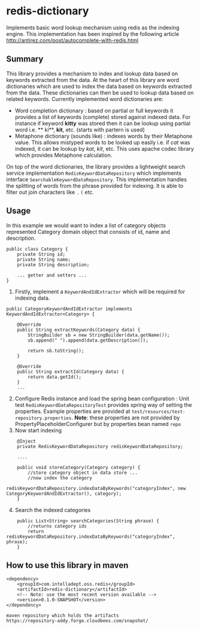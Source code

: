 redis-dictionary
================

Implements basic word lookup mechanism using redis as the indexing engine.  This implementation has been inspired by the following article http://antirez.com/post/autocomplete-with-redis.html

Summary
-------
This library provides a mechanism to index and lookup data based on keywords extracted from the data. At the heart of this library are word dictionaries which are used to index the data based on keywords extracted from the data. These dictionaries can then be used to lookup data based on related keywords. Currently implemented word dictionaries are:
* Word completion dictionary : based on partial or full keywords it provides a list of keywords (complete) stored against indexed data. For instance if keyword **kitty** was stored then it can be lookup using partial word i.e. ** ki**, **kit**, etc. (starts with partern is used)                                                                                                                                                                                                                                                                                                                                                                                                                                                                    
* Metaphone dictionary (sounds like) : indexes words by their Metaphone value. This allows mistyped words to be looked up easily i.e. if *cat* was indexed, it can be lookup by *kat*, *kit*, etc. This uses apache codec library which provides Metaphone calculation.

On top of the word dictionaries, the library provides a lightweight search service implementation `RedisKeywordDataRepository` which implements interface `SearchableKeywordDataRepository`. This implementation handles the splitting of words from the phrase provided for indexing. It is able to filter out join characters like `.` `(` etc. 

Usage
--------
In this example we would want to index a list of category objects represented Category domain object that consists of id, name and description. 

```
public class Category {
    private String id;
    private String name;
    private String description;
    
    ... getter and setters ...
}
```

1. Firstly, implement a `KeywordAndIdExtractor` which will be required for indexing data. 
```
public CategoryKeywordAndIdExtractor implements KeywordAndIdExtractor<Category> {

    @Override
    public String extractKeywords(Category data) {
        StringBuilder sb = new StringBuilder(data.getName());
        sb.append(" ").append(data.getDescription());
        
        return sb.toString();
    }

    @Override
    public String extractId(Category data) {
        return data.getId();
    }         
    ...
```
2. Configure Redis instance and load the spring bean configuration : Unit test `RedisKeywordDataRepositoryTest` provides spring way of setting the properties. Example properties are provided at `test/resources/test-repository.properties`. **Note**: these properties are not provided by PropertyPlaceholderConfigurer but by properties bean named `repo`
3. Now start indexing
```
    @Inject
    private RedisKeywordDataRepository redisKeywordDataRepository;

    ....
    
    public void storeCategory(Category category) {
        //store category object in data store ...
        //now index the category
        redisKeywordDataRepository.indexDataByKeywords("categoryIndex", new CategoryKeywordAndIdExtractor(), category);
    }
```
4. Search the indexed categories
```    
    public List<String> searchCategories(String phrase) {
        //returns category ids
        return redisKeywordDataRepository.indexDataByKeywords("categoryIndex", phrase);
    }
```


How to use this library in maven
------------------------

```
<dependency>
    <groupId>com.intelladept.oss.redis</groupId>
    <artifactId>redis-dictionary</artifactId>
    <!-- Note: use the most recent version available -->
    <version>0.1.0-SNAPSHOT</version>
</dependency>

maven repository which holds the artifacts
https://repository-addy.forge.cloudbees.com/snapshot/
```